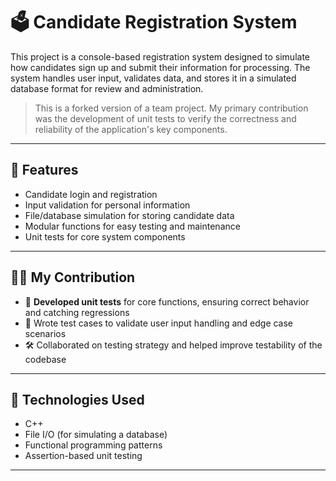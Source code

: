 # 🗳️ Candidate Registration System

This project is a console-based registration system designed to simulate how candidates sign up and submit their information for processing. The system handles user input, validates data, and stores it in a simulated database format for review and administration.

> This is a forked version of a team project. My primary contribution was the development of unit tests to verify the correctness and reliability of the application's key components.

---

## 🧩 Features

- Candidate login and registration
- Input validation for personal information
- File/database simulation for storing candidate data
- Modular functions for easy testing and maintenance
- Unit tests for core system components

---

## 👨‍💻 My Contribution

- 🧪 **Developed unit tests** for core functions, ensuring correct behavior and catching regressions
- 📄 Wrote test cases to validate user input handling and edge case scenarios
- 🛠 Collaborated on testing strategy and helped improve testability of the codebase

---

## 🧰 Technologies Used

- C++
- File I/O (for simulating a database)
- Functional programming patterns
- Assertion-based unit testing

---
